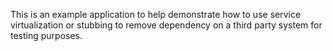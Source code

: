 This is an example application to help demonstrate how to use service virtualization or stubbing
to remove dependency on a third party system for testing purposes.